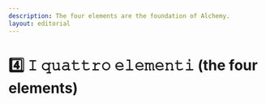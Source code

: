 ```yaml
---
description: The four elements are the foundation of Alchemy.
layout: editorial
---
```


# 4️⃣ 𝙸 𝚚𝚞𝚊𝚝𝚝𝚛𝚘 𝚎𝚕𝚎𝚖𝚎𝚗𝚝𝚒 (the four elements)

